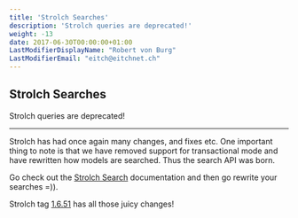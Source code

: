 ```yaml
---
title: 'Strolch Searches'
description: 'Strolch queries are deprecated!'
weight: -13
date: 2017-06-30T00:00:00+01:00
LastModifierDisplayName: "Robert von Burg"
LastModifierEmail: "eitch@eitchnet.ch"
---
```


## Strolch Searches

Strolch queries are deprecated!

-------

Strolch has had once again many changes, and fixes etc. One important thing to
note is that we have removed support for transactional mode and have rewritten
how models are searched. Thus the search API was born.

Go check out the [Strolch Search](/documentation/searches) documentation and
then go rewrite your searches =)).

Strolch tag [1.6.51](http://search.maven.org/#search%7Cga%7C1%7Cstrolch "{target='_blank'}") has all
those juicy changes!


